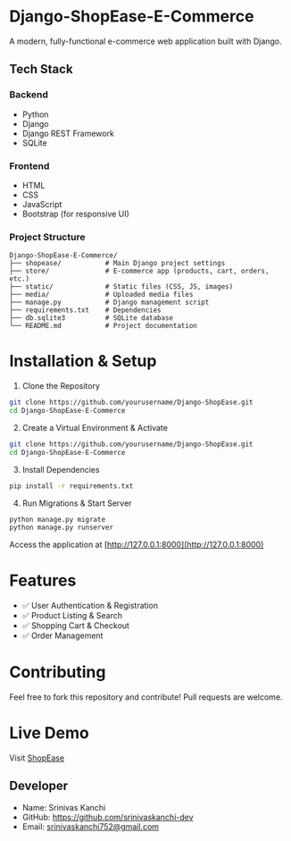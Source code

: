 # Django-ShopEase-E-Commerce

A modern, fully-functional e-commerce web application built with Django.

## Tech Stack
### Backend
- Python
- Django
- Django REST Framework
- SQLite

### Frontend
- HTML
- CSS
- JavaScript
- Bootstrap (for responsive UI)

### Project Structure
```
Django-ShopEase-E-Commerce/
├── shopease/           # Main Django project settings
├── store/              # E-commerce app (products, cart, orders, etc.)
├── static/             # Static files (CSS, JS, images)
├── media/              # Uploaded media files
├── manage.py           # Django management script
├── requirements.txt    # Dependencies
├── db.sqlite3          # SQLite database
└── README.md           # Project documentation
```

# Installation & Setup
1. Clone the Repository
```bash
git clone https://github.com/yourusername/Django-ShopEase.git
cd Django-ShopEase-E-Commerce
```

2. Create a Virtual Environment & Activate
```bash
git clone https://github.com/yourusername/Django-ShopEase.git
cd Django-ShopEase-E-Commerce
```

3. Install Dependencies
```bash
pip install -r requirements.txt
```

4. Run Migrations & Start Server
```bash
python manage.py migrate
python manage.py runserver
```
Access the application at [http://127.0.0.1:8000](http://127.0.0.1:8000)

# Features
- ✅ User Authentication & Registration
- ✅ Product Listing & Search
- ✅ Shopping Cart & Checkout
- ✅ Order Management

# Contributing
Feel free to fork this repository and contribute! Pull requests are welcome.

# Live Demo
Visit [ShopEase](https://shopease.pythonanywhere.com)


## Developer
- Name: Srinivas Kanchi
- GitHub: https://github.com/srinivaskanchi-dev
- Email: srinivaskanchi752@gmail.com
